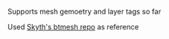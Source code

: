 Supports mesh gemoetry and layer tags so far

Used [Skyth's btmesh repo](https://github.com/blueskythlikesclouds/btmesh) as reference
